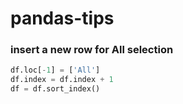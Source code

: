 # pandas-tips

### insert a new row for All selection

```python
df.loc[-1] = ['All']
df.index = df.index + 1
df = df.sort_index()
```

